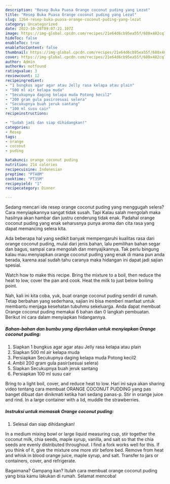 ```yaml
---
description: "Resep Buka Puasa Orange coconut puding yang Lezat"
title: "Resep Buka Puasa Orange coconut puding yang Lezat"
slug: 1264-resep-buka-puasa-orange-coconut-puding-yang-lezat
category: Uncategorized
date: 2022-10-28T09:07:21.107Z
image: https://img-global.cpcdn.com/recipes/21e64d6cb95ea55f/680x482cq70/orange-coconut-puding-foto-resep-utama.jpg
hideToc: false
enableToc: true
enableTocContent: false
thumbnail: https://img-global.cpcdn.com/recipes/21e64d6cb95ea55f/680x482cq70/orange-coconut-puding-foto-resep-utama.jpg
cover: https://img-global.cpcdn.com/recipes/21e64d6cb95ea55f/680x482cq70/orange-coconut-puding-foto-resep-utama.jpg
author: Admin
authorAv: notfound
ratingvalue: 3
reviewcount: 12
recipeingredient:
- "1 bungkus agar agar atau Jelly rasa kelapa atau plain"
- "500 ml air kelapa muda"
- "Secukupnya daging kelapa muda Potong kecil2"
- "200 gram gula pasirsesuai selera"
- "Secukupnya buah jeruk santang"
- "100 ml susu cair"
recipeinstructions:

- "Sudah jadi dan siap dihidangkan!"
categories:
- Resep
tags:
- orange
- coconut
- puding

katakunci: orange coconut puding 
nutrition: 214 calories
recipecuisine: Indonesian
preptime: "PT40M"
cooktime: "PT35M"
recipeyield: "1"
recipecategory: Dinner

---
```



Sedang mencari ide resep orange coconut puding yang menggugah selera? Cara menyiapkannya sangat tidak susah. Tapi Kalau salah mengolah maka hasilnya akan hambar dan justru cenderung tidak enak. Padahal orange coconut puding yang enak seharusnya punya aroma dan cita rasa yang dapat memancing selera kita.


Ada beberapa hal yang sedikit banyak mempengaruhi kualitas rasa dari orange coconut puding, mulai dari jenis bahan, lalu pemilihan bahan segar dan bagus, sampai cara mengolah dan menyajikannya. Tak perlu bingung kalau mau menyiapkan orange coconut puding yang enak di mana pun anda berada, karena asal sudah tahu caranya maka hidangan ini dapat jadi sajian spesial.

Watch how to make this recipe. Bring the mixture to a boil, then reduce the heat to low, cover the pan and cook. Heat the milk to just below boiling point.


Nah, kali ini kita coba, yuk, buat orange coconut puding sendiri di rumah. Tetap berbahan yang sederhana, sajian ini bisa memberi manfaat untuk membantu menjaga kesehatan tubuhmu sekeluarga. Anda dapat membuat Orange coconut puding memakai 6 bahan dan 0 langkah pembuatan. Berikut ini cara dalam menyiapkan hidangannya.

<!--inarticleads1-->

##### Bahan-bahan dan bumbu yang diperlukan untuk menyiapkan Orange coconut puding:

1. Siapkan 1 bungkus agar agar atau Jelly rasa kelapa atau plain
1. Siapkan 500 ml air kelapa muda
1. Persiapkan Secukupnya daging kelapa muda Potong kecil2
1. Ambil 200 gram gula pasir(sesuai selera)
1. Siapkan Secukupnya buah jeruk santang
1. Persiapkan 100 ml susu cair


Bring to a light boil, cover, and reduce heat to low. Hari ini saya akan sharing video tentang cara membuat ORANGE COCONUT PUDDING yang pas banget dibuat dan dinikmati ketika hari sedang panas-p. Stir in orange juice and rind. In a large container with a lid, muddle the strawberries. 

<!--inarticleads2-->

##### Instruksi untuk memasak Orange coconut puding:


1. Selesai dan siap dihidangkan!

In a medium mixing bowl or large liquid measuring cup, stir together the coconut milk, chia seeds, maple syrup, vanilla, and salt so that the chia seeds are evenly distributed throughout. I find a fork works well for this. If you think of it, give the mixture one more stir before bed. Remove from heat and whisk in blood orange juice, maple syrup, and salt. Transfer to jars or containers, cover, and refrigerate. 

Bagaimana? Gampang kan? Itulah cara membuat orange coconut puding yang bisa kamu lakukan di rumah. Selamat mencoba!
